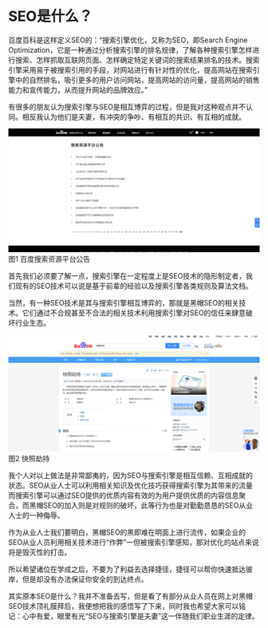 # SEO是什么？

百度百科是这样定义SEO的：“搜索引擎优化，又称为SEO，即Search Engine Optimization，它是一种通过分析搜索引擎的排名规律，了解各种搜索引擎怎样进行搜索、怎样抓取互联网页面、怎样确定特定关键词的搜索结果排名的技术。搜索引擎采用易于被搜索引用的手段，对网站进行有针对性的优化，提高网站在搜索引擎中的自然排名，吸引更多的用户访问网站，提高网站的访问量，提高网站的销售能力和宣传能力，从而提升网站的品牌效应。”

有很多的朋友认为搜索引擎与SEO是相互博弈的过程，但是我对这种观点并不认同。相反我认为他们是夫妻，有冲突的争吵、有相互的共识、有互相的成就。

<div class="image" id="img_01">
    <a href="img/img_01.webp" data-lightbox="img_01" data-title="图1 百度搜索资源平台公告"><img src="img/img_01.webp" alt="图1 百度搜索资源平台公告"></a>
    <br>
    <span class="image_text">图1 百度搜索资源平台公告</span>
</div>

首先我们必须要了解一点，搜索引擎在一定程度上是SEO技术的隐形制定者，我们现有的SEO技术可以说是基于前辈的经验以及搜索引擎各类规则及算法文档。

当然，有一种SEO技术是其与搜索引擎相互博弈的，那就是黑帽SEO的相关技术。它们通过不合规甚至不合法的相关技术利用搜索引擎对SEO的信任来肆意破坏行业生态。

<div class="image" id="img_02">
    <a href="img/img_02.webp" data-lightbox="img_02" data-title="图2 快照劫持"><img src="img/img_02.webp" alt="图2 快照劫持"></a>
    <br>
    <span class="image_text">图2 快照劫持</span>
</div>

我个人对以上做法是非常鄙夷的，因为SEO与搜索引擎是相互信赖、互相成就的状态。SEO从业人士可以利用相关知识及优化技巧获得搜索引擎为其带来的流量而搜索引擎可以通过SEO提供的优质内容有效的为用户提供优质的内容信息聚合，而黑帽SEO的加入则是对规则的破坏，此等行为也是对勤勤恳恳的SEO从业人士的一种侮辱。

作为从业人士我们要明白，黑帽SEO的黑即难在明面上进行流传，如果企业的SEO从业人员利用相关技术进行“作弊”一但被搜索引擎感知，那对优化的站点来说将是毁灭性的打击。

所以希望诸位在学成之后，不要为了利益去选择捷径，捷径可以帮你快速抵达彼岸，但是却没有办法保证你安全的到达终点。

其实原本SEO是什么？我并不准备去写，但是看了有部分从业人员在网上对黑帽SEO技术顶礼膜拜后，我便想把我的感悟写了下来，同时我也希望大家可以铭记：心中有爱，眼里有光“SEO与搜索引擎是夫妻”这一伴随我们职业生涯的定律。